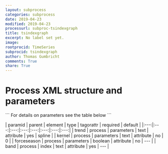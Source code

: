 ```yaml
---
layout: subprocess
categories: subprocess
date: 2019-04-23
modified: 2019-04-23
processurl: subproc-tsindexgraph
title: tsindexgraph
excerpt: No label set yet.
image: 
rootprocid: TimeSeries
subprocid: tsindexgraph
author: Thomas Gumbricht
comments: True
share: True
---
```


<h1 class='foot-description'>Process XML structure and parameters</h1>
```
For details on parameters see the table below
<?xml version="1.0" ?>
<process>
  <!--Generated from python-->
  <userproj plotid="yourplotid" projectid="yourprojectid" siteid="yoursiteid" system="systemid" tractid="yourtractid" userid="youruserid"/>
  <period endday="DD" endmonth="MM" endyear="YYYY" seasonendday="DD" seasonendmonth="MM" seasonstartday="DD" seasonstartmonth="MM" startday="DD" startmonth="MM" startyear="YYYY" timestep="timestep"/>
  <parameters forceseason="True/False" kernel="txtstring" trend="txtstring"/>
  <index band="txtstring"/>
</process>
```

| paramid | parent | element | type | tagorattr | required | default |
|:---:|:---:|:---:|:---:|:---:|:---:|:---:|:---:|
| trend | process | parameters | text | attribute | yes | spline |
| kernel | process | parameters | text | attribute | no | 0 |
| forceseason | process | parameters | boolean | attribute | no | --- |
| band | process | index | text | attribute | yes | --- |
